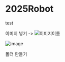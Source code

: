 # 2025Robot
test

이미지 넣기 -> ![이미지이름](이미지URL)

![image](https://github.com/user-attachments/assets/45c31cba-d28a-499e-b67a-c856fd343913)

폴더 만들기
